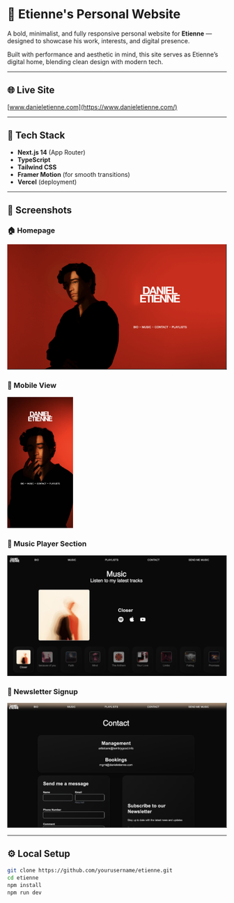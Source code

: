 # 🌟 Etienne's Personal Website

A bold, minimalist, and fully responsive personal website for **Etienne** — designed to showcase his work, interests, and digital presence.

Built with performance and aesthetic in mind, this site serves as Etienne’s digital home, blending clean design with modern tech.

---

## 🌐 Live Site

[www.danieletienne.com](https://www.danieletienne.com/)

---

## 🚀 Tech Stack

- **Next.js 14** (App Router)
- **TypeScript**
- **Tailwind CSS**
- **Framer Motion** (for smooth transitions)
- **Vercel** (deployment)

---

## 📸 Screenshots

### 🏠 Homepage  
![Home Screenshot](./public/screenshots/home.png)

### 📱 Mobile View  
<img src="./public/screenshots/mobile.png" alt="Mobile Screenshot" style="max-width: 30%;">

### 🎵 Music Player Section  
![Music Player Screenshot](./public/screenshots/musicplayer.png)

### 📨 Newsletter Signup  
![Newsletter Screenshot](./public/screenshots/newsletter.png)

---

## ⚙️ Local Setup

```bash
git clone https://github.com/yourusername/etienne.git
cd etienne
npm install
npm run dev